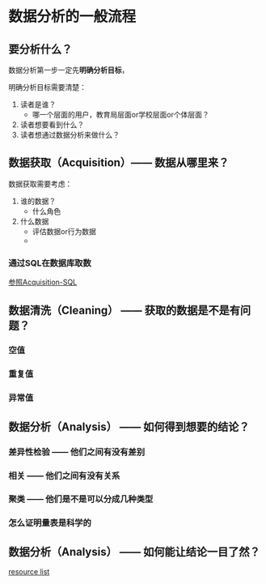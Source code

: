 # 数据分析的一般流程
## 要分析什么？
数据分析第一步一定先**明确分析目标**，

明确分析目标需要清楚：

1. 读者是谁？
    - 哪一个层面的用户，教育局层面or学校层面or个体层面？
2. 读者想要看到什么？
3. 读者想通过数据分析来做什么？
## 数据获取（Acquisition）—— 数据从哪里来？
数据获取需要考虑：

1. 谁的数据？
    - 什么角色
2. 什么数据
    - 评估数据or行为数据
    - 
### 通过SQL在数据库取数
[参照Acquisition-SQL](https://github.com/WXLabs-Data/Data_Analysis_Visualization/blob/main/Acquisition/SQL.md)
## 数据清洗（Cleaning） —— 获取的数据是不是有问题？
### 空值
### 重复值
### 异常值
## 数据分析（Analysis） —— 如何得到想要的结论？
### 差异性检验 —— 他们之间有没有差别
### 相关 —— 他们之间有没有关系
### 聚类 —— 他们是不是可以分成几种类型
### 怎么证明量表是科学的
## 数据分析（Analysis） —— 如何能让结论一目了然？
[resource list](https://github.com/WXLabs-Data/Data_Analysis_Visualization/blob/main/Visualization/resources_list.md)

